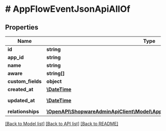 # # AppFlowEventJsonApiAllOf

## Properties

Name | Type | Description | Notes
------------ | ------------- | ------------- | -------------
**id** | **string** |  | [optional]
**app_id** | **string** |  |
**name** | **string** |  |
**aware** | **string[]** |  |
**custom_fields** | **object** |  | [optional]
**created_at** | [**\DateTime**](\DateTime.md) |  | [readonly]
**updated_at** | [**\DateTime**](\DateTime.md) |  | [optional] [readonly]
**relationships** | [**\OpenAPI\ShopwareAdminApiClient\Model\AppFlowEventJsonApiAllOfRelationships**](AppFlowEventJsonApiAllOfRelationships.md) |  | [optional]

[[Back to Model list]](../../README.md#models) [[Back to API list]](../../README.md#endpoints) [[Back to README]](../../README.md)

